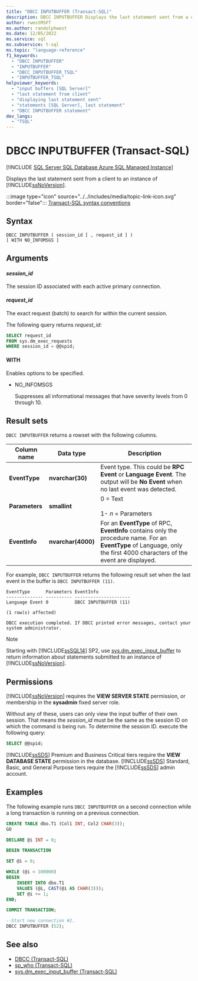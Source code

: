 ```yaml
---
title: "DBCC INPUTBUFFER (Transact-SQL)"
description: DBCC INPUTBUFFER Displays the last statement sent from a client to an instance of SQL Server.
author: rwestMSFT
ms.author: randolphwest
ms.date: 12/05/2022
ms.service: sql
ms.subservice: t-sql
ms.topic: "language-reference"
f1_keywords:
  - "DBCC INPUTBUFFER"
  - "INPUTBUFFER"
  - "DBCC_INPUTBUFFER_TSQL"
  - "INPUTBUFFER_TSQL"
helpviewer_keywords:
  - "input buffers [SQL Server]"
  - "last statement from client"
  - "displaying last statement sent"
  - "statements [SQL Server], last statement"
  - "DBCC INPUTBUFFER statement"
dev_langs:
  - "TSQL"
---
```

# DBCC INPUTBUFFER (Transact-SQL)

[!INCLUDE [SQL Server SQL Database Azure SQL Managed Instance](../../includes/applies-to-version/sql-asdb-asdbmi.md)]

Displays the last statement sent from a client to an instance of [!INCLUDE[ssNoVersion](../../includes/ssnoversion-md.md)].

:::image type="icon" source="../../includes/media/topic-link-icon.svg" border="false"::: [Transact-SQL syntax conventions](../../t-sql/language-elements/transact-sql-syntax-conventions-transact-sql.md)

## Syntax

```syntaxsql
DBCC INPUTBUFFER ( session_id [ , request_id ] )
[ WITH NO_INFOMSGS ]
```

## Arguments

#### *session_id*

The session ID associated with each active primary connection.

#### *request_id*

The exact request (batch) to search for within the current session.

The following query returns *request_id*:

```sql
SELECT request_id
FROM sys.dm_exec_requests
WHERE session_id = @@spid;
```

#### WITH

Enables options to be specified.

- NO_INFOMSGS

  Suppresses all informational messages that have severity levels from 0 through 10.

## Result sets

`DBCC INPUTBUFFER` returns a rowset with the following columns.

| Column name | Data type | Description |
| --- | --- | --- |
| **EventType** | **nvarchar(30)** | Event type. This could be **RPC Event** or **Language Event**. The output will be **No Event** when no last event was detected. |
| **Parameters** | **smallint** | 0 = Text<br /><br />1- *n* = Parameters |
| **EventInfo** | **nvarchar(4000)** | For an **EventType** of RPC, **EventInfo** contains only the procedure name. For an **EventType** of Language, only the first 4000 characters of the event are displayed. |

For example, `DBCC INPUTBUFFER` returns the following result set when the last event in the buffer is `DBCC INPUTBUFFER (11)`.

```output
EventType      Parameters EventInfo
-------------- ---------- ---------------------
Language Event 0          DBCC INPUTBUFFER (11)
  
(1 row(s) affected)
  
DBCC execution completed. If DBCC printed error messages, contact your system administrator.
```

> [!NOTE]  
> Starting with [!INCLUDE[ssSQL14](../../includes/sssql14-md.md)] SP2, use [sys.dm_exec_input_buffer](../../relational-databases/system-dynamic-management-views/sys-dm-exec-input-buffer-transact-sql.md) to return information about statements submitted to an instance of [!INCLUDE[ssNoVersion](../../includes/ssnoversion-md.md)].

## Permissions

[!INCLUDE[ssNoVersion](../../includes/ssnoversion-md.md)] requires the **VIEW SERVER STATE** permission, or membership in the **sysadmin** fixed server role.

Without any of these, users can only view the input buffer of their own session. That means the *session_id* must be the same as the session ID on which the command is being run. To determine the session ID. execute the following query:

```sql
SELECT @@spid;
```

[!INCLUDE[ssSDS](../../includes/sssds-md.md)] Premium and Business Critical tiers require the **VIEW DATABASE STATE** permission in the database. [!INCLUDE[ssSDS](../../includes/sssds-md.md)] Standard, Basic, and General Purpose tiers require the [!INCLUDE[ssSDS](../../includes/sssds-md.md)] admin account.

## Examples

The following example runs `DBCC INPUTBUFFER` on a second connection while a long transaction is running on a previous connection.

```sql
CREATE TABLE dbo.T1 (Col1 INT, Col2 CHAR(3));
GO

DECLARE @i INT = 0;

BEGIN TRANSACTION

SET @i = 0;

WHILE (@i < 100000)
BEGIN
    INSERT INTO dbo.T1
    VALUES (@i, CAST(@i AS CHAR(3)));
    SET @i += 1;
END;

COMMIT TRANSACTION;

--Start new connection #2.
DBCC INPUTBUFFER (52);
```

## See also

- [DBCC (Transact-SQL)](../../t-sql/database-console-commands/dbcc-transact-sql.md)
- [sp_who (Transact-SQL)](../../relational-databases/system-stored-procedures/sp-who-transact-sql.md)
- [sys.dm_exec_input_buffer (Transact-SQL)](../../relational-databases/system-dynamic-management-views/sys-dm-exec-input-buffer-transact-sql.md)
